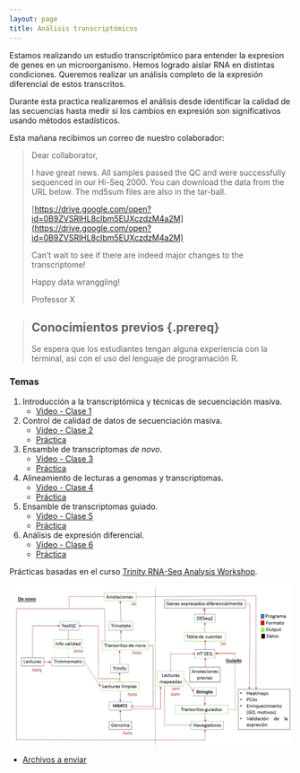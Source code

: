 ```yaml
---
layout: page
title: Análisis transcriptómicos
---
```


Estamos realizando un estudio transcriptómico para entender la expresion de genes
en un microorganismo. Hemos logrado aislar RNA en distintas condiciones. Queremos
realizar un análisis completo de la expresión diferencial de estos transcritos.

Durante esta practica realizaremos el análisis desde identificar la calidad de las secuencias
hasta medir si los cambios en expresión son significativos usando métodos estadísticos.

Esta mañana recibimos un correo de nuestro colaborador:

>
>Dear collaborator,
>
>I have great news. All samples passed the QC and were successfully sequenced in
>our Hi-Seq 2000. You can download the data from the URL below. The md5sum files are also
>in the tar-ball.  
>
>[https://drive.google.com/open?id=0B9ZVSRlHL8cIbm5EUXczdzM4a2M](https://drive.google.com/open?id=0B9ZVSRlHL8cIbm5EUXczdzM4a2M)
>
>Can’t wait to see if there are indeed major changes to the transcriptome!
>
>Happy data wranggling!
>
>Professor X


> ## Conocimientos previos {.prereq}
>
> Se espera que los estudiantes tengan alguna experiencia con la terminal,
> así con el uso del lenguaje de programación R.


### Temas

1. Introducción a la transcriptómica y técnicas de secuenciación masiva.
	* [Video - Clase 1](https://www.dropbox.com/s/eunfaoy8sabjlz6/Clase_1_Transcriptomica_BP_2021.mp4?dl=0)
2. Control de calidad de datos de secuenciación masiva.
	* [Video - Clase 2](https://www.dropbox.com/s/0cnq7qyw1fjnced/Clase_2_Transcriptomica_BP_2021.mp4?dl=0)
	* [Práctica](01-quality.html)
3. Ensamble de transcriptomas *de novo*.
	* [Video - Clase 3](https://www.dropbox.com/s/f3sjcc17t4356us/Clase_3_Transcriptomica_BP_2021.mp4?dl=0)
	* [Práctica](02-assembly_denovo.html)
4. Alineamiento de lecturas a genomas y transcriptomas.
	* [Video - Clase 4](https://www.dropbox.com/s/1ofovzhhfpiy6xg/Clase_4_Transcriptomica_BP_2021.mp4?dl=0)
	* [Práctica](03-mapping.html)
5. Ensamble de transcriptomas guiado.
	* [Video - Clase 5](https://www.dropbox.com/s/ifvlmzw1s9f4eyy/clase_5_transcriptomica_bp_2021.mp4?dl=0)
	* [Práctica](05-assembly_guided.html)
6. Análisis de expresión diferencial.
	* [Video - Clase 6](https://www.dropbox.com/s/be1lq31aokoqupq/Clase_6_Transcriptomica_BP_2021.mp4?dl=0)
	* [Práctica](04-expression.html)

Prácticas basadas en el curso [Trinity RNA-Seq Analysis Workshop](https://github.com/trinityrnaseq/RNASeq_Trinity_Tuxedo_Workshop/wiki).

![Diagrama de ensamble de transcriptomas](SLIDES/Transcriptomics_Workflow.png)

* [Archivos a enviar](file_upload.html)

<!---

* [Proyecto final](X.html)


--->
